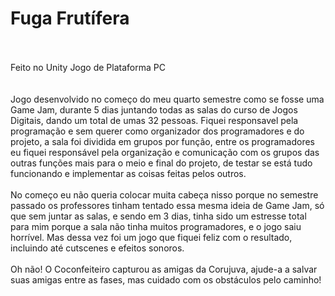 # Fuga Frutífera
<br />
<br />
Feito no Unity
Jogo de Plataforma
PC
<br />
<br />
<br />
Jogo desenvolvido no começo do meu quarto semestre como se fosse uma Game Jam, durante 5 dias juntando todas as salas do curso de Jogos Digitais, dando um total de umas 32 pessoas. Fiquei responsavel 
pela programação e sem querer como organizador dos programadores e do projeto, a sala foi dividida em grupos por função, entre os programadores eu fiquei responsável pela organização e comunicação com os grupos das outras funções 
mais para o meio e final do projeto, de testar se está tudo funcionando e implementar as coisas feitas pelos outros.
<br />
<br />
No começo eu não queria colocar muita cabeça nisso porque no semestre passado os professores tinham tentado essa mesma ideia de Game Jam, só que sem juntar as salas, e sendo em 3 dias, tinha sido um estresse total para mim porque a sala não tinha muitos programadores, 
e o jogo saiu horrível. Mas dessa vez foi um jogo que fiquei feliz com o resultado, incluindo até cutscenes e efeitos sonoros.
<br />
<br />
Oh não! O Coconfeiteiro capturou as amigas da Corujuva, ajude-a a salvar suas amigas entre as fases, mas cuidado com os obstáculos pelo caminho!
